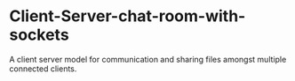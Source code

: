 # Client-Server-chat-room-with-sockets
A client server model for communication and sharing files amongst multiple connected clients.
